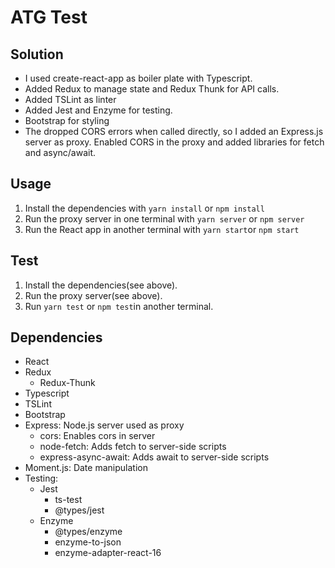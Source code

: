 # ATG Test

## Solution

-   I used create-react-app as boiler plate with Typescript.
-   Added Redux to manage state and  Redux Thunk for API calls.
-   Added TSLint as linter
-   Added Jest and Enzyme for testing.
-   Bootstrap for styling
-   The dropped CORS errors when called directly, so I added an Express.js server as proxy. Enabled CORS in the proxy and added libraries for fetch and async/await.

## Usage

1. Install the dependencies with `yarn install` or `npm install`
2. Run the proxy server in one terminal with `yarn server` or `npm server`
3. Run the React app in another terminal with `yarn start`or `npm start`

## Test

1. Install the dependencies(see above).
2. Run the proxy server(see above).
3. Run `yarn test` or `npm test`in another terminal.

## Dependencies

-   React
-   Redux
    -   Redux-Thunk
-   Typescript
-   TSLint
-   Bootstrap
-   Express: Node.js server used as proxy
    -   cors: Enables cors in server
    -   node-fetch: Adds fetch to server-side scripts
    -   express-async-await: Adds await to server-side scripts
-   Moment.js: Date manipulation
-   Testing:
    -   Jest
        -   ts-test
        -   @types/jest
    -   Enzyme
        -   @types/enzyme 
        -   enzyme-to-json
        -   enzyme-adapter-react-16

